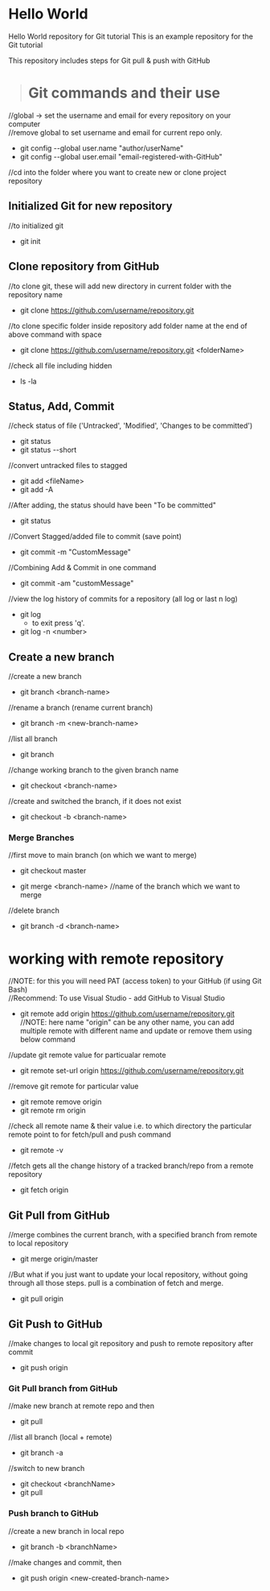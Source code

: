 # Hello World
Hello World repository for Git tutorial
This is an example repository for the Git tutorial

This repository includes steps for Git pull & push with GitHub

> # Git commands and their use
 //global -> set the username and email for every repository on your computer  
 //remove global to set username and email for current repo only.  
 - git config --global user.name "author/userName"   
 - git config --global user.email "email-registered-with-GitHub"  

 //cd into the folder where you want to create new or clone project repository   

 ## Initialized Git for new repository
 //to initialized git  
 - git init  

 ## Clone repository from GitHub
 //to clone git, these will add new directory in current folder with the repository name  
 - git clone https://github.com/username/repository.git  
  
 //to clone specific folder inside repository add folder name at the end of above command with space  
 - git clone https://github.com/username/repository.git \<folderName>  
 
 
 //check all file including hidden  
 - ls -la  

 ## Status, Add, Commit
 //check status of file ('Untracked', 'Modified', 'Changes to be committed')  
 - git status  
 - git status --short  
 
 //convert untracked files to stagged  
 - git add \<fileName>  
 - git add -A  

 //After adding, the status should have been "To be committed"  
 - git status  

 //Convert Stagged/added file to commit (save point)  
 - git commit -m "CustomMessage"  

 //Combining Add & Commit in one command  
 - git commit -am "customMessage"  
 
 //view the log history of commits for a repository (all log or last n log)  
 - git log 
    - to exit press 'q'.
 - git log -n \<number>  
 
 ## Create a new branch  
 //create a new branch  
 - git branch \<branch-name>  

 //rename a branch (rename current branch)  
 - git branch -m \<new-branch-name>
 
 //list all branch  
 - git branch  

 //change working branch to the given branch name  
 - git checkout \<branch-name>  
 
 //create and switched the branch, if it does not exist  
 - git checkout -b \<branch-name>  

### Merge Branches  
 //first move to main branch (on which we want to merge)  
 - git checkout master  

 - git merge \<branch-name>      //name of the branch which we want to merge  

 //delete branch  
 - git branch -d \<branch-name>  

# working with remote repository  
 //NOTE: for this you will need PAT (access token) to your GitHub (if using Git Bash)  
 //Recommend: To use Visual Studio - add GitHub to Visual Studio
 
 - git remote add origin https://github.com/username/repository.git  
   //NOTE: here name "origin" can be any other name, you can add multiple remote with different name and update or remove them using below command
 
 //update git remote value for particualar remote
 - git remote set-url origin https://github.com/username/repository.git  
 
 //remove git remote for particular value
 - git remote remove origin
 - git remote rm origin
  
 //check all remote name & their value i.e. to which directory the particular remote point to for fetch/pull and push command  
 - git remote -v  

 //fetch gets all the change history of a tracked branch/repo from a remote repository  
 - git fetch origin  

## Git Pull from GitHub  
 //merge combines the current branch, with a specified branch from remote to local repository  
 - git merge origin/master  

 //But what if you just want to update your local repository, without going through all those steps. pull is a combination of fetch and merge.  
 - git pull origin  

## Git Push to GitHub  
 //make changes to local git repository and push to remote repository after commit  
 - git push origin  

### Git Pull branch from GitHub  
 //make new branch at remote repo and then  
 - git pull  
 
 //list all branch (local + remote)  
 - git branch -a  
   
 //switch to new branch  
 - git checkout \<branchName>  
 - git pull  

### Push branch to GitHub  
 //create a new branch in local repo  
 - git branch -b \<branchName>  
 
 //make changes and commit, then  
 - git push origin \<new-created-branch-name>  
